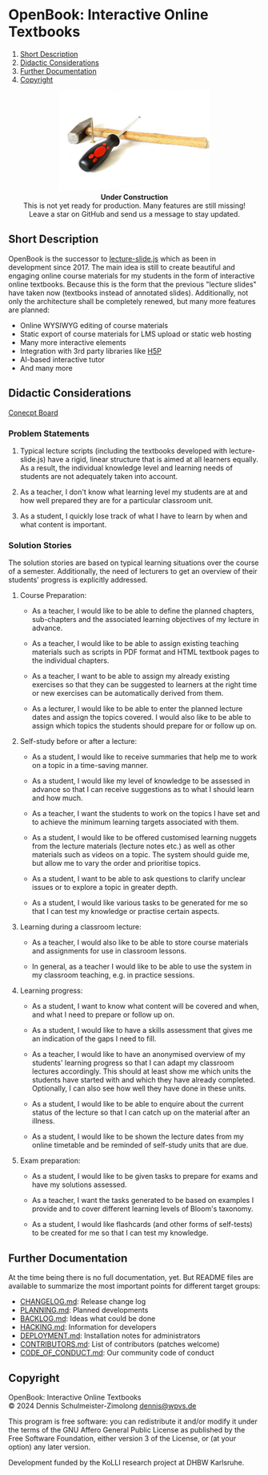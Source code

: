 OpenBook: Interactive Online Textbooks
=============================================

1. [Short Description](#short-description)
1. [Didactic Considerations](#didactic-considerations)
1. [Further Documentation](#further-documentation)
1. [Copyright](#copyright)

<p align="center">
   <!-- https://pixabay.com/photos/screwdriver-background-screw-wooden-1008974/ -->
   <img src="_img/under-construction.jpg" alt="Under Construction" width="300">
   <br>
   <b>Under Construction</b>
   <br>
   This is not yet ready for production. Many features are still missing!
   <br>
   Leave a star on GitHub and send us a message to stay updated.
</p>

Short Description
-----------------

OpenBook is the successor to [lecture-slide.js](https://www.npmjs.com/package/@dschulmeis/lecture-slides.js)
which as been in development since 2017. The main idea is still to create beautiful and engaging
online course materials for my students in the form of interactive online textbooks. Because this
is the form that the previous "lecture slides" have taken now (textbooks instead of annotated slides).
Additionally, not only the architecture shall be completely renewed, but many more features are planned:

   * Online WYSIWYG editing of course materials
   * Static export of course materials for LMS upload or static web hosting
   * Many more interactive elements
   * Integration with 3rd party libraries like [H5P](https://h5p.org/)
   * AI-based interactive tutor
   * And many more

Didactic Considerations
-----------------------

[Conecpt Board](https://app.conceptboard.com/board/gp1k-h2o7-igee-qbh5-z41k?invitationid=ece6433d-432d-4e35-b755-d0366abc0e47)

### Problem Statements

 1. Typical lecture scripts (including the textbooks developed with lecture-slide.js)
    have a rigid, linear structure that is aimed at all learners equally. As a result,
    the individual knowledge level and learning needs of students are not adequately
    taken into account.

 2. As a teacher, I don't know what learning level my students are at and how well
    prepared they are for a particular classroom unit.

 3. As a student, I quickly lose track of what I have to learn by when and what
    content is important.

### Solution Stories

The solution stories are based on typical learning situations over the course of
a semester. Additionally, the need of lecturers to get an overview of their students'
progress is explicitly addressed.

 1. Course Preparation:

    - As a teacher, I would like to be able to define the planned chapters,
      sub-chapters and the associated learning objectives of my lecture in advance.

    - As a teacher, I would like to be able to assign existing teaching materials
      such as scripts in PDF format and HTML textbook pages to the individual chapters.

    - As a teacher, I want to be able to assign my already existing exercises so that
      they can be suggested to learners at the right time or new exercises can be
      automatically derived from them.

    - As a lecturer, I would like to be able to enter the planned lecture dates
      and assign the topics covered. I would also like to be able to assign which
      topics the students should prepare for or follow up on.

 2. Self-study before or after a lecture:

    - As a student, I would like to receive summaries that help me to work on a
      topic in a time-saving manner.

    - As a student, I would like my level of knowledge to be assessed in advance
      so that I can receive suggestions as to what I should learn and how much.

    - As a teacher, I want the students to work on the topics I have set and to
      achieve the minimum learning targets associated with them.

    - As a student, I would like to be offered customised learning nuggets from
      the lecture materials (lecture notes etc.) as well as other materials such
      as videos on a topic. The system should guide me, but allow me to vary the
      order and prioritise topics.

    - As a student, I want to be able to ask questions to clarify unclear issues
      or to explore a topic in greater depth.

    - As a student, I would like various tasks to be generated for me so that I
      can test my knowledge or practise certain aspects.

 3. Learning during a classroom lecture:

    - As a teacher, I would also like to be able to store course materials and
      assignments for use in classroom lessons.

    - In general, as a teacher I would like to be able to use the system in my
      classroom teaching, e.g. in practice sessions.

 5. Learning progress:

    - As a student, I want to know what content will be covered and when, and
      what I need to prepare or follow up on.

    - As a student, I would like to have a skills assessment that gives me an
      indication of the gaps I need to fill.

    - As a teacher, I would like to have an anonymised overview of my students'
      learning progress so that I can adapt my classroom lectures accordingly.
      This should at least show me which units the students have started with and
      which they have already completed. Optionally, I can also see how well they
      have done in these units.

    - As a student, I would like to be able to enquire about the current status
      of the lecture so that I can catch up on the material after an illness.

    - As a student, I would like to be shown the lecture dates from my online
      timetable and be reminded of self-study units that are due.

 4. Exam preparation:

    - As a student, I would like to be given tasks to prepare for exams and have
      my solutions assessed.

    - As a teacher, I want the tasks generated to be based on examples I provide
      and to cover different learning levels of Bloom's taxonomy.

    - As a student, I would like flashcards (and other forms of self-tests) to
      be created for me so that I can test my knowledge.

Further Documentation
---------------------

At the time being there is no full documentation, yet. But README files are available to summarize the
most important points for different target groups:

* [CHANGELOG.md](CHANGELOG.md): Release change log
* [PLANNING.md](PLANNING.md): Planned developments
* [BACKLOG.md](BACKLOG.md): Ideas what could be done
* [HACKING.md](HACKING.md): Information for developers
* [DEPLOYMENT.md](DEPLOYMENT.md): Installation notes for administrators
* [CONTRIBUTORS.md](CONTRIBUTORS.md): List of contributors (patches welcome)
* [CODE_OF_CONDUCT.md](CODE_OF_CONDUCT.md): Our community code of conduct

Copyright
---------

OpenBook: Interactive Online Textbooks <br/>
© 2024 Dennis Schulmeister-Zimolong <dennis@wpvs.de> <br>

This program is free software: you can redistribute it and/or modify
it under the terms of the GNU Affero General Public License as
published by the Free Software Foundation, either version 3 of the
License, or (at your option) any later version.

Development funded by the KoLLI research project at DHBW Karlsruhe.
